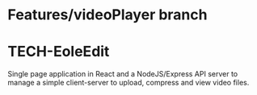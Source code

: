 # Features/videoPlayer branch

# TECH-EoleEdit

Single page application in React and a NodeJS/Express API server to manage a simple client-server to upload, compress and view video files.
